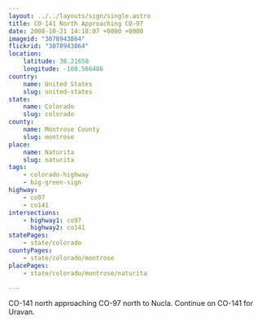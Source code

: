 ```yaml
---
layout: ../../layouts/sign/single.astro
title: CO-141 North Approaching CO-97
date: 2008-10-21 14:18:07 +0000 +0000
imageid: "3078943864"
flickrid: "3078943864"
location:
    latitude: 38.21658
    longitude: -108.566486
country:
    name: United States
    slug: united-states
state:
    name: Colorado
    slug: colorado
county:
    name: Montrose County
    slug: montrose
place:
    name: Naturita
    slug: naturita
tags:
    - colorado-highway
    - big-green-sign
highway:
    - co97
    - co141
intersections:
    - highway1: co97
      highway2: co141
statePages:
    - state/colorado
countyPages:
    - state/colorado/montrose
placePages:
    - state/colorado/montrose/naturita

---
```

CO-141 north approaching CO-97 north to Nucla. Continue on CO-141 for Uravan.